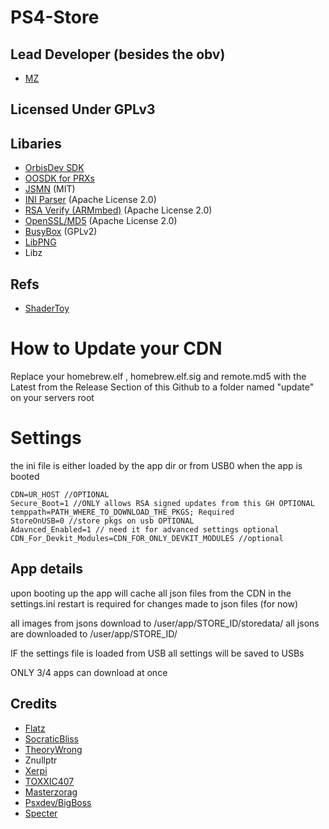 # PS4-Store


## Lead Developer (besides the obv)
- [MZ](https://twitter.com/Masterzorag)


## Licensed Under GPLv3



## Libaries


- [OrbisDev SDK](https://github.com/orbisdev/orbisdev) 
- [OOSDK for PRXs](https://github.com/OpenOrbis/OpenOrbis-PS4-Toolchain) 
- [JSMN](https://github.com/zserge/jsmn) (MIT)
- [INI Parser](https://github.com/0xe1f/psplib/tree/master/libpsp) (Apache License 2.0)
- [RSA Verify (ARMmbed)](https://github.com/ARMmbed/mbedtls) (Apache License 2.0)
- [OpenSSL/MD5](https://github.com/openssl/openssl) (Apache License 2.0)
- [BusyBox](https://elixir.bootlin.com/busybox/0.39/source) (GPLv2)
- [LibPNG](https://github.com/glennrp/libpng) 
- Libz

## Refs
- [ShaderToy](shadertoy.com) 



# How to Update your CDN

Replace your homebrew.elf , homebrew.elf.sig and remote.md5 with the Latest from the Release Section of this Github to a folder named "update" on your servers root

# Settings

the ini file is either loaded by the app dir or from USB0 when the app is booted

```
CDN=UR_HOST //OPTIONAL
Secure_Boot=1 //ONLY allows RSA signed updates from this GH OPTIONAL
temppath=PATH_WHERE_TO_DOWNLOAD_THE_PKGS; Required
StoreOnUSB=0 //store pkgs on usb OPTIONAL
Adavnced_Enabled=1 // need it for advanced settings optional
CDN_For_Devkit_Modules=CDN_FOR_ONLY_DEVKIT_MODULES //optional
```
 
## App details

upon booting up the app will cache all json files from the CDN in the settings.ini
restart is required for changes made to json files (for now)

all images from jsons download to /user/app/STORE_ID/storedata/
all jsons are downloaded to /user/app/STORE_ID/

IF the settings file is loaded from USB all settings will be saved to USBs

ONLY 3/4 apps can download at once

## Credits

- [Flatz](https://twitter.com/flat_z)
- [SocraticBliss](https://twitter.com/SocraticBliss)
- [TheoryWrong](https://twitter.com/TheoryWrong)
- Znullptr
- [Xerpi](https://twitter.com/xerpi)
- [TOXXIC407](https://twitter.com/TOXXIC_407)
- [Masterzorag](https://twitter.com/masterzorag)
- [Psxdev/BigBoss](https://twitter.com/psxdev)
- [Specter](https://twitter.com/SpecterDev)


